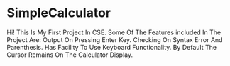 # SimpleCalculator
Hi! This Is My First Project In CSE.
Some Of The Features included In The Project Are:
Output On Pressing Enter Key.
Checking On Syntax Error And Parenthesis.
Has Facility To Use Keyboard Functionality.
By Default The Cursor Remains On The Calculator Display.
